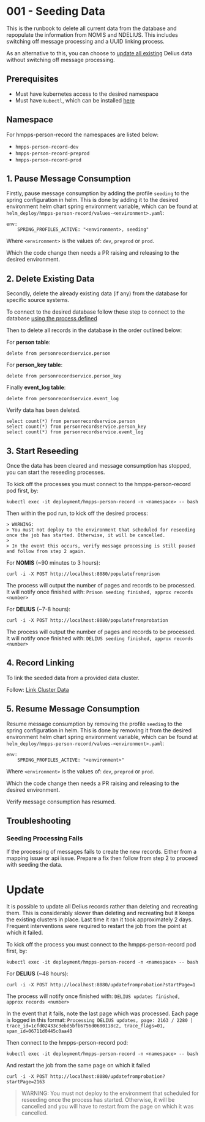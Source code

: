 # 001 - Seeding Data

This is the runbook to delete all current data from the database and repopulate the information from NOMIS and NDELIUS.
This includes switching off message processing and a UUID linking process.

As an alternative to this, you can choose to [update all existing](#update) Delius data without switching off message processing.  

## Prerequisites

* Must have kubernetes access to the desired namespace
* Must have `kubectl`, which can be installed [here](https://kubernetes.io/docs/tasks/tools/#kubectl)

## Namespace

For hmpps-person-record the namespaces are listed below:
* `hmpps-person-record-dev`
* `hmpps-person-record-preprod`
* `hmpps-person-record-prod`

## 1. Pause Message Consumption

Firstly, pause message consumption by adding the profile `seeding` to the spring configuration in helm.
This is done by adding it to the desired environment helm chart spring environment variable, which can be found at `helm_deploy/hmpps-person-record/values-<environment>.yaml`:

```
env:
    SPRING_PROFILES_ACTIVE: "<environment>, seeding"
```

Where `<environment>` is the values of: `dev`, `preprod` or `prod`.

Which the code change then needs a PR raising and releasing to the desired environment.

## 2. Delete Existing Data

Secondly, delete the already existing data (if any) from the database for specific source systems.

To connect to the desired database follow these step to connect to the database [using the process defined](https://user-guide.cloud-platform.service.justice.gov.uk/documentation/other-topics/rds-external-access.html)

Then to delete all records in the database in the order outlined below:

For **person table**:
```
delete from personrecordservice.person
```

For **person_key table**:
```
delete from personrecordservice.person_key
```

Finally **event_log table**:
```
delete from personrecordservice.event_log
```


Verify data has been deleted.

```
select count(*) from personrecordservice.person
select count(*) from personrecordservice.person_key
select count(*) from personrecordservice.event_log

```

## 3. Start Reseeding

Once the data has been cleared and message consumption has stopped, you can start the reseeding processes.

To kick off the processes you must connect to the hmpps-person-record pod first, by:

```shell
kubectl exec -it deployment/hmpps-person-record -n <namespace> -- bash
```


Then within the pod run, to kick off the desired process:

    > WARNING:
    > You must not deploy to the environment that scheduled for reseeding once the job has started. Otherwise, it will be cancelled.
    >
    > In the event this occurs, verify message processing is still paused and follow from step 2 again.

For **NOMIS** (~90 minutes to 3 hours):
```shell
curl -i -X POST http://localhost:8080/populatefromprison 
```
The process will output the number of pages and records to be processed.
It will notify once finished with: `Prison seeding finished, approx records <number>`

For **DELIUS** (~7-8 hours):
```shell
curl -i -X POST http://localhost:8080/populatefromprobation
```

The process will output the number of pages and records to be processed.
It will notify once finished with: `DELIUS seeding finished, approx records <number>`

## 4. Record Linking

To link the seeded data from a provided data cluster.

Follow: [Link Cluster Data](./002-Link-Cluster-Data.md)

## 5. Resume Message Consumption
 
Resume message consumption by removing the profile `seeding` to the spring configuration in helm.
This is done by removing it from the desired environment helm chart spring environment variable, which can be found at `helm_deploy/hmpps-person-record/values-<environment>.yaml`:

```
env:
    SPRING_PROFILES_ACTIVE: "<environment>"
```

Where `<environment>` is the values of: `dev`, `preprod` or `prod`.

Which the code change then needs a PR raising and releasing to the desired environment.

Verify message consumption has resumed.

## Troubleshooting

### Seeding Processing Fails

If the processing of messages fails to create the new records. Either from a mapping issue or api issue. Prepare a fix then follow from step 2 to proceed with seeding the data.

# Update

It is possible to update all Delius records rather than deleting and recreating them. This is considerably slower than deleting and recreating but it keeps the existing clusters in place. Last time it ran it took approximately 2 days. Frequent interventions were required to restart the job from the point at which it failed.

To kick off the process you must connect to the hmpps-person-record pod first, by:

```shell
kubectl exec -it deployment/hmpps-person-record -n <namespace> -- bash
```

For **DELIUS** (~48 hours):
```shell
curl -i -X POST http://localhost:8080/updatefromprobation?startPage=1
```

The process will notify once finished with: `DELIUS updates finished, approx records <number>`

In the event that it fails, note the last page which was processed. Each page is logged in this format:
`Processing DELIUS updates, page: 2163 / 2280 | trace_id=1cfd02433c3ebd5bfb6756d0680118c2, trace_flags=01, span_id=06711d0445c0aa40 `

Then connect to the hmpps-person-record pod:

```shell
kubectl exec -it deployment/hmpps-person-record -n <namespace> -- bash
```

And restart the job from the same page on which it failed

```shell
curl -i -X POST http://localhost:8080/updatefromprobation?startPage=2163
```

> WARNING:
> You must not deploy to the environment that scheduled for reseeding once the process has started. Otherwise, it will be cancelled and you will have to restart from the page on which it was cancelled.
>

